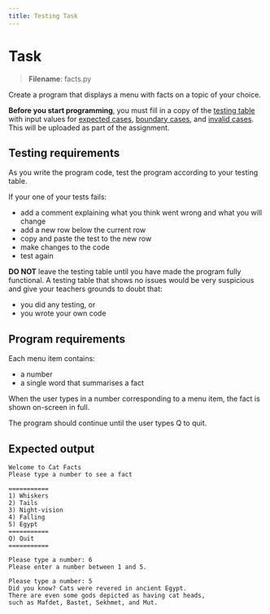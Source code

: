 ```yaml
---
title: Testing Task
---
```


# Task

> **Filename**: facts.py

Create a program that displays a menu with facts on a topic of your choice.

**Before you start programming**, you must fill in a copy of the [testing table](https://onslowcollege.sharepoint.com/:w:/s/11DIT499/EdGUoaEYHq1FgklSh30Ka-UBo1Kvgww3rByGKQeDBNKCMQ?e=0gnw6S) with input values for [expected cases](testing.md#expected-cases), [boundary cases](testing.md#boundary-cases), and [invalid cases](testing.md#invalid-cases). This will be uploaded as part of the assignment.

## Testing requirements

As you write the program code, test the program according to your testing table.

If your one of your tests fails:

- add a comment explaining what you think went wrong and what you will change
- add a new row below the current row
- copy and paste the test to the new row
- make changes to the code
- test again

**DO NOT** leave the testing table until you have made the program fully functional. A testing table that shows no issues would be very suspicious and give your teachers grounds to doubt that:

- you did any testing, or
- you wrote your own code

## Program requirements

Each menu item contains:

- a number
- a single word that summarises a fact

When the user types in a number corresponding to a menu item, the fact is shown on-screen in full.

The program should continue until the user types Q to quit.

## Expected output

```
Welcome to Cat Facts
Please type a number to see a fact

===========
1) Whiskers
2) Tails
3) Night-vision
4) Falling
5) Egypt
===========
Q) Quit
===========

Please type a number: 6
Please enter a number between 1 and 5.

Please type a number: 5
Did you know? Cats were revered in ancient Egypt.
There are even some gods depicted as having cat heads,
such as Mafdet, Bastet, Sekhmet, and Mut.
```